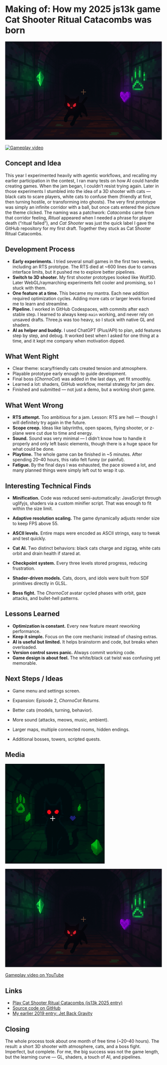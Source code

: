 # Making of: How my 2025 js13k game Cat Shooter Ritual Catacombs was born

![Preview 800x500](https://github.com/dkozhukhar/cat-shooter/blob/main/preview_img/preview_800x500_200kb.png)

[![Gameplay video](https://img.youtube.com/vi/VKJWRrND6bM/0.jpg)](https://www.youtube.com/watch?v=VKJWRrND6bM)

## Concept and Idea

This year I experimented heavily with agentic workflows, and recalling my earlier participation in the contest, I ran many tests on how AI could handle creating games. When the jam began, I couldn’t resist trying again. Later in those experiments I stumbled into the idea of a 3D shooter with cats — black cats to scare players, white cats to confuse them (friendly at first, then turning hostile, or transforming into ghosts). The very first prototype was simply an infinite corridor with a ball, but once cats entered the picture the theme clicked. The naming was a patchwork: *Catacombs* came from that corridor feeling, *Ritual* appeared when I needed a phrase for player death (“ritual failed”), and *Cat Shooter* was just the quick label I gave the GitHub repository for my first draft. Together they stuck as Cat Shooter Ritual Catacombs.

## Development Process

* **Early experiments.** I tried several small games in the first two weeks, including an RTS prototype. The RTS died at \~600 lines due to canvas interface limits, but it pushed me to explore better pipelines.
* **Switch to 3D shooter.** My first shooter prototypes looked like Wolf3D. Later WebGL/raymarching experiments felt cooler and promising, so I stuck with them.
* **One feature at a time.** This became my mantra. Each new addition required optimization cycles. Adding more cats or larger levels forced me to learn and streamline.
* **Pipeline.** I worked in GitHub Codespaces, with commits after each stable step. I learned to always keep `main` working, and never rely on unsaved drafts. Three.js was too heavy, so I stuck with native GL and shaders.
* **AI as helper and buddy.** I used ChatGPT (Plus/API) to plan, add features step by step, and debug. It worked best when I asked for one thing at a time, and it kept me company when motivation dipped.

## What Went Right

* Clear theme: scary/friendly cats created tension and atmosphere.
* Playable prototype early enough to guide development.
* Final boss (*ChornoCot*) was added in the last days, yet fit smoothly.
* Learned a lot: shaders, GitHub workflow, mental strategy for jam dev.
* Finished and submitted — not just a demo, but a working short game.

## What Went Wrong

* **RTS attempt.** Too ambitious for a jam. Lesson: RTS are hell — though I will definitely try again in the future.
* **Scope creep.** Ideas like labyrinths, open spaces, flying shooter, or z-plane were cut due to time and energy.
* **Sound.** Sound was very minimal — I didn’t know how to handle it properly and only left basic elements, though there is a huge space for what could be done.
* **Playtime.** The whole game can be finished in \~5 minutes. After spending 20–40 hours, this ratio felt funny (or painful).
* **Fatigue.** By the final days I was exhausted, the pace slowed a lot, and many planned things were simply left out to wrap it up.

## Interesting Technical Finds

* **Minification.** Code was reduced semi-automatically: JavaScript through uglifyjs, shaders via a custom minifier script. That was enough to fit within the size limit.

* **Adaptive resolution scaling.** The game dynamically adjusts render size to keep FPS above 55.

* **ASCII levels.** Entire maps were encoded as ASCII strings, easy to tweak and test quickly.

* **Cat AI.** Two distinct behaviors: black cats charge and zigzag, white cats orbit and drain health if stared at.

* **Checkpoint system.** Every three levels stored progress, reducing frustration.

* **Shader-driven models.** Cats, doors, and idols were built from SDF primitives directly in GLSL.

* **Boss fight.** The *ChornoCot* avatar cycled phases with orbit, gaze attacks, and bullet-hell patterns.

## Lessons Learned

* **Optimization is constant.** Every new feature meant reworking performance.
* **Keep it simple.** Focus on the core mechanic instead of chasing extras.
* **AI is useful but limited.** It helps brainstorm and code, but breaks when overloaded.
* **Version control saves panic.** Always commit working code.
* **Game design is about feel.** The white/black cat twist was confusing yet memorable.

## Next Steps / Ideas

* Game menu and settings screen.

* Expansion: Episode 2, *ChornoCot Returns*.

* Better cats (models, turning, behavior).

* More sound (attacks, meows, music, ambient).

* Larger maps, multiple connected rooms, hidden endings.

* Additional bosses, towers, scripted quests.

## Media

![Preview 320x320](https://github.com/dkozhukhar/cat-shooter/blob/main/preview_img/preview_320x320_50kb.png)

![Preview 800x500](https://github.com/dkozhukhar/cat-shooter/blob/main/preview_img/preview_800x500_200kb.png)

[Gameplay video on YouTube](https://www.youtube.com/watch?v=VKJWRrND6bM)

## Links

* [Play Cat Shooter Ritual Catacombs (js13k 2025 entry)](https://js13kgames.com/2025/games/cat-shooter-ritual-catacombs)
* [Source code on GitHub](https://github.com/dkozhukhar/cat-shooter/)
* [My earlier 2019 entry: Jet Back Gravity](https://js13kgames.com/2019/games/jet-back-gravity)

## Closing

The whole process took about one month of free time (\~20–40 hours). The result: a short 3D shooter with atmosphere, cats, and a boss fight. Imperfect, but complete. For me, the big success was not the game length, but the learning curve — GL, shaders, a touch of AI, and pipelines.
